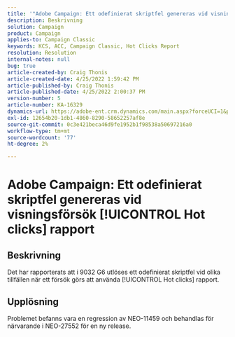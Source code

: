 ```yaml
---
title: '"Adobe Campaign: Ett odefinierat skriptfel genereras vid visningsförsök [!UICONTROL Hot clicks] rapport'
description: Beskrivning
solution: Campaign
product: Campaign
applies-to: Campaign Classic
keywords: KCS, ACC, Campaign Classic, Hot Clicks Report
resolution: Resolution
internal-notes: null
bug: true
article-created-by: Craig Thonis
article-created-date: 4/25/2022 1:59:42 PM
article-published-by: Craig Thonis
article-published-date: 4/25/2022 2:00:37 PM
version-number: 5
article-number: KA-16329
dynamics-url: https://adobe-ent.crm.dynamics.com/main.aspx?forceUCI=1&pagetype=entityrecord&etn=knowledgearticle&id=deb088ee-9fc4-ec11-a7b6-0022480a1ec2
exl-id: 12654b20-1db1-4860-8290-58652257af8e
source-git-commit: 0c3e421beca46d9fe1952b1f98538a50697216a0
workflow-type: tm+mt
source-wordcount: '77'
ht-degree: 2%

---
```


# Adobe Campaign: Ett odefinierat skriptfel genereras vid visningsförsök [!UICONTROL Hot clicks] rapport

## Beskrivning


Det har rapporterats att i 9032 G6 utlöses ett odefinierat skriptfel vid olika tillfällen när ett försök görs att använda [!UICONTROL Hot clicks] rapport.


## Upplösning


Problemet befanns vara en regression av NEO-11459 och behandlas för närvarande i NEO-27552 för en ny release.
